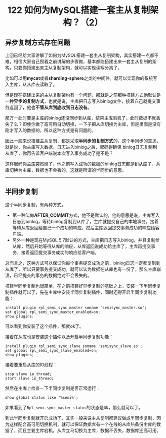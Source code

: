 <h1 align="center">122 如何为MySQL搭建一套主从复制架构？（2）</h1>



## 异步复制方式存在问题

上回已经给大家讲解了如何为MySQL搭建一套主从复制架构，其实搭建一点都不难，相信大家自己照着之前讲解的步骤做，基本都能搭建出来一套主从复制的架构，只要你搭建出来主从复制架构，就可以实现读写分离了。

比如可以用**mycat**或者**sharding-sphere**之类的中间件，就可以实现你的系统写入主库，从从库去读取了。

但是现在搭建出来的主从复制架构有一个问题，那就是之前那种搭建方式他默认是一种**异步的复制方式**，也就是说，主库把日志写入binlog文件，接着自己就提交事务返回了，他也**不管从库到底收到日志没有**。

那万一此时要是主库的binlog还没同步到从库，结果主库宕机了，此时数据不就丢失了么？即使你做了高可用自动切换，一下子把从库切换为主库，但是里面是没有刚才写入的数据的，所以这种方式是有问题的。

因此一般来说搭建主从复制，都是采取**半同步的复制方式**的，这个半同步的意思，就是说，你主库写入数据，日志进入binlog之后，起码得确保 binlog日志复制到从库了，你再告诉客户端说本次写入事务成功了是不是？

这样起码你主库突然崩了，他之前写入成功的数据的binlog日志都是到从库了，从库切换为主库，数据也不会丢的，这就是所谓的半同步的意思。

---

## 半同步复制

这个半同步复制，有两种方式，

- 第一种叫做**AFTER_COMMIT**方式，他不是默认的，他的意思是说，主库写入日志到binlog，等待binlog复制到从库了，主库就提交自己的本地事务，接着等待从库返回给自己一个成功的响应，然后主库返回提交事务成功的响应给客户端。
- 另外一种是现在MySQL 5.7默认的方式，主库把日志写入binlog，并且复制给从库，然后开始等待从库的响应，从库返回说成功给主库了，主库再提交事务，接着返回提交事务成功的响应给客户端。

总而言之，这种方式可以保证你每个事务提交成功之前，binlog日志一定都复制到从库了，所以只要事务提交成功，就可以认为数据在从库也有一份了，那么主库崩溃，已经提交的事务的数据绝对不会丢失的。

搭建半同步复制也很简单，在之前搭建好异步复制的基础之上，安装一下半同步复制插件就可以了，先在主库中安装半同步复制插件，同时还得开启半同步复制功能：

```
install plugin rpl_semi_sync_master soname 'semisync_master.so';
set global rpl_semi_sync_master_enabled=on;
show plugins;
```

可以看到你安装了这个插件，那就ok了。

接着在从库也是安装这个插件以及开启半同步复制功能：

```
install plugin rpl_semi_sync_slave soname 'semisync_slave.so';
set global rpl_semi_sync_slave_enabled=on;
show plugins;
```

接着要重启从库的IO线程：

```
stop slave io_thread; 
start slave io_thread;
```

然后在主库上检查一下半同步复制是否正常运行：

```
show global status like '%semi%';
```

如果看到了`Rpl_semi_sync_master_status`的状态是`ON`，那么就可以了。

到此半同步复制就开启成功了，其实一般来说主从复制都建议做成半同步复制，因为这样配合高可用切换机制，就可以保证数据库有一个在线的从库热备份主库的数据了，而且主要主库宕机，从库立马切换为主库，数据不丢失，数据库还高可用。
